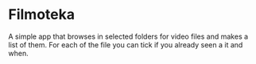 # Filmoteka
A simple app that browses in selected folders for video files and makes a list of them. For each of the file you can tick if you already seen a it and when. 
